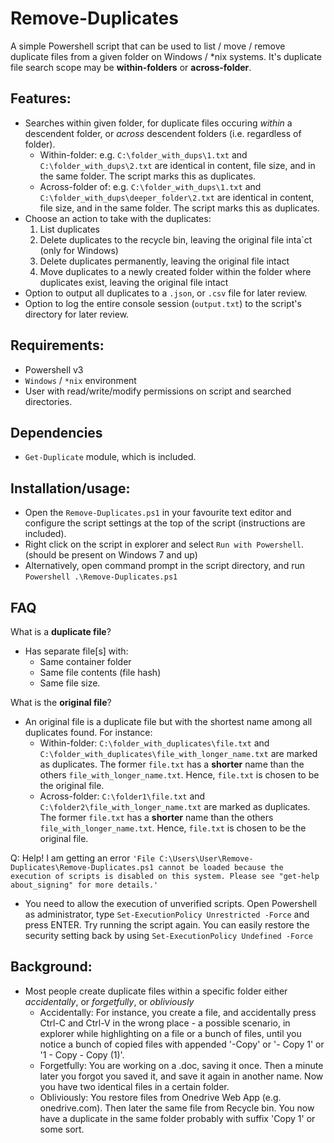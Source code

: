 # Remove-Duplicates
A simple Powershell script that can be used to list / move / remove duplicate files from a given folder on Windows / \*nix systems. 
It's duplicate file search scope may be **within-folders** or **across-folder**.

## Features:
- Searches within given folder, for duplicate files occuring *within* a descendent folder, or *across* descendent folders (i.e. regardless of folder).
	- Within-folder: e.g. `C:\folder_with_dups\1.txt` and `C:\folder_with_dups\2.txt` are identical in content, file size, and in the same folder. The script marks this as duplicates.
	- Across-folder of: e.g. `C:\folder_with_dups\1.txt` and `C:\folder_with_dups\deeper_folder\2.txt` are identical in content, file size, and in the same folder. The script marks this as duplicates.
- Choose an action to take with the duplicates:
	1. List duplicates 
	2. Delete duplicates to the recycle bin, leaving the original file inta`ct (only for Windows)
	3. Delete duplicates permanently, leaving the original file intact
	4. Move duplicates to a newly created folder within the folder where duplicates exist, leaving the original file intact
- Option to output all duplicates to a `.json`, or `.csv` file for later review.
- Option to log the entire console session (`output.txt`) to the script's directory for later review.

## Requirements:
- Powershell v3
- `Windows` / `*nix` environment
- User with read/write/modify permissions on script and searched directories.

## Dependencies 
- `Get-Duplicate` module, which is included.

## Installation/usage:
- Open the `Remove-Duplicates.ps1` in your favourite text editor and configure the script settings at the top of the script (instructions are included).
- Right click on the script in explorer and select `Run with Powershell`. (should be present on Windows 7 and up)
- Alternatively, open command prompt in the script directory, and run `Powershell .\Remove-Duplicates.ps1`

## FAQ
What is a **duplicate file**?
- Has separate file[s] with:
	- Same container folder
	- Same file contents (file hash)
	- Same file size.

What is the **original file**?
- An original file is a duplicate file but with the shortest name among all duplicates found. For instance:
	- Within-folder: `C:\folder_with_duplicates\file.txt` and `C:\folder_with_duplicates\file_with_longer_name.txt` are marked as duplicates. The former `file.txt` has a **shorter** name than the others `file_with_longer_name.txt`. Hence, `file.txt` is chosen to be the original file.
	- Across-folder: `C:\folder1\file.txt` and `C:\folder2\file_with_longer_name.txt` are marked as duplicates. The former `file.txt` has a **shorter** name than the others `file_with_longer_name.txt`. Hence, `file.txt` is chosen to be the original file.

Q: Help! I am getting an error `'File C:\Users\User\Remove-Duplicates\Remove-Duplicates.ps1 cannot be loaded because the execution of scripts is disabled on this system. Please see "get-help about_signing" for more details.'`
- You need to allow the execution of unverified scripts. Open Powershell as administrator, type `Set-ExecutionPolicy Unrestricted -Force` and press ENTER. Try running the script again. You can easily restore the security setting back by using `Set-ExecutionPolicy Undefined -Force`

## Background:
- Most people create duplicate files within a specific folder either *accidentally*, or *forgetfully*, or *obliviously*
	- Accidentally: For instance, you create a file, and accidentally press Ctrl-C and Ctrl-V in the wrong place - a possible scenario, in explorer while highlighting on a file or a bunch of files, until you notice a bunch of copied files with appended '-Copy' or '- Copy 1' or '1 - Copy - Copy (1)'.
	- Forgetfully: You are working on a .doc, saving it once. Then a minute later you forgot you saved it, and save it again in another name. Now you have two identical files in a certain folder.
	- Obliviously: You restore files from Onedrive Web App (e.g. onedrive.com). Then later the same file from Recycle bin. You now have a duplicate in the same folder probably with suffix 'Copy 1' or some sort.


